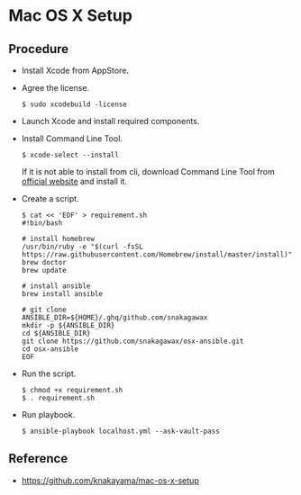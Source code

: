# Mac OS X Setup

## Procedure
- Install Xcode from AppStore.

- Agree the license.
  ```
  $ sudo xcodebuild -license
  ```

- Launch Xcode and install required components.

- Install Command Line Tool.
  ```
  $ xcode-select --install
  ```
  If it is not able to install from cli, download Command Line Tool from [official website](https://developer.apple.com/download/more/) and install it.

- Create a script.
  ```
  $ cat << 'EOF' > requirement.sh
  #!bin/bash

  # install homebrew
  /usr/bin/ruby -e "$(curl -fsSL https://raw.githubusercontent.com/Homebrew/install/master/install)"
  brew doctor
  brew update

  # install ansible
  brew install ansible

  # git clone
  ANSIBLE_DIR=${HOME}/.ghq/github.com/snakagawax
  mkdir -p ${ANSIBLE_DIR}
  cd ${ANSIBLE_DIR}
  git clone https://github.com/snakagawax/osx-ansible.git
  cd osx-ansible
  EOF
  ```

- Run the script.
  ```
  $ chmod +x requirement.sh
  $ . requirement.sh
  ```

- Run playbook.
  ```
  $ ansible-playbook localhost.yml --ask-vault-pass
  ```

## Reference
- https://github.com/knakayama/mac-os-x-setup
